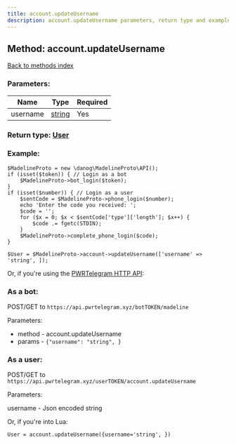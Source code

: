 ```yaml
---
title: account.updateUsername
description: account.updateUsername parameters, return type and example
---
```

## Method: account.updateUsername  
[Back to methods index](index.md)


### Parameters:

| Name     |    Type       | Required |
|----------|---------------|----------|
|username|[string](../types/string.md) | Yes|


### Return type: [User](../types/User.md)

### Example:


```
$MadelineProto = new \danog\MadelineProto\API();
if (isset($token)) { // Login as a bot
    $MadelineProto->bot_login($token);
}
if (isset($number)) { // Login as a user
    $sentCode = $MadelineProto->phone_login($number);
    echo 'Enter the code you received: ';
    $code = '';
    for ($x = 0; $x < $sentCode['type']['length']; $x++) {
        $code .= fgetc(STDIN);
    }
    $MadelineProto->complete_phone_login($code);
}

$User = $MadelineProto->account->updateUsername(['username' => 'string', ]);
```

Or, if you're using the [PWRTelegram HTTP API](https://pwrtelegram.xyz):

### As a bot:

POST/GET to `https://api.pwrtelegram.xyz/botTOKEN/madeline`

Parameters:

* method - account.updateUsername
* params - `{"username": "string", }`



### As a user:

POST/GET to `https://api.pwrtelegram.xyz/userTOKEN/account.updateUsername`

Parameters:

username - Json encoded string



Or, if you're into Lua:

```
User = account.updateUsername({username='string', })
```

